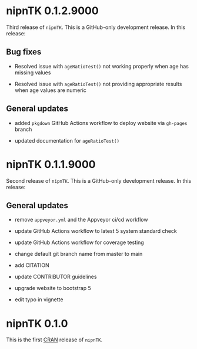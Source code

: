 # nipnTK 0.1.2.9000

Third release of `nipnTK`. This is a GitHub-only development release. In this
release:

## Bug fixes

* Resolved issue with `ageRatioTest()` not working properly when age has
missing values

* Resolved issue with `ageRatioTest()` not providing appropriate results when
age values are numeric

## General updates

* added `pkgdown` GitHub Actions workflow to deploy website via `gh-pages`
branch

* updated documentation for `ageRatioTest()`


# nipnTK 0.1.1.9000

Second release of `nipnTK`. This is a GitHub-only development release. In this
release:

## General updates

* remove `appveyor.yml` and the Appveyor ci/cd workflow

* update GitHub Actions workflow to latest 5 system standard check

* update GitHub Actions workflow for coverage testing

* change default git branch name from master to main

* add CITATION

* update CONTRIBUTOR guidelines

* upgrade website to bootstrap 5

* edit typo in vignette


# nipnTK 0.1.0

This is the first [CRAN](https://cran.r-project.org) release of `nipnTK`.

